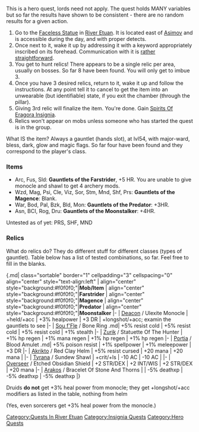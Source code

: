 This is a hero quest, lords need not apply. The quest holds MANY
variables but so far the results have shown to be consistent - there are
no random results for a given action.

1.  Go to the [Faceless Statue](Faceless_Statue "wikilink") in [River
    Etuan](:Category:River_Etuan.md "wikilink"). It is located east of
    [Asimov](Asimov "wikilink") and is accessible during the day, and
    with proper detects.
2.  Once next to it, wake it up by addressing it with a keyword
    appropriately inscribed on its forehead. Communication with it is
    [rather straightforward](Tell.md "wikilink").
3.  You get to hunt relics! There appears to be a single relic per area,
    usually on bosses. So far 8 have been found. You will only get to
    imbue 3.
4.  Once you have 3 desired relics, return to it, wake it up and follow
    the instructions. At any point tell it to cancel to get the item
    into an unwearable (but identifiable) state, if you exit the chamber
    (through the pillar).
5.  Giving 3rd relic will finalize the item. You're done. Gain [Spirits
    Of Eragora Insignia](Spirits_Of_Eragora_Insignia "wikilink").
6.  Relics won't appear on mobs unless someone who has started the quest
    is in the group.

What IS the item? Always a gauntlet (hands slot), at lvl54, with
major-ward, bless, dark, glow and magic flags. So far four have been
found and they correspond to the player's class.

### Items

-   Arc, Fus, Sld: **Gauntlets of the Farstrider**, +5 HR. You are
    unable to give monocle and shawl to get 4 archery mods.
-   Wzd, Mag, Psi, Cle, Viz, Sor, Stm, Mnd, Shf, Prs: **Gauntlets of the
    Magence**: Blank.
-   War, Bod, Pal, Bzk, Bld, Mon: **Gauntlets of the Predator**: +3HR.
-   Asn, BCI, Rog, Dru: **Gauntlets of the Moonstalker**: +4HR.

Untested as of yet: PRS, SHF, MND

### Relics

What do relics do? They do different stuff for different classes (types
of gauntlet). Table below has a list of tested combinations, so far.
Feel free to fill in the blanks.

{.md\| class="sortable" border="1" cellpadding="3" cellspacing="0"
align="center" style="text-align:left" \| align="center"
style="background:#f0f0f0;"\|**Mob/Item** \| align="center"
style="background:#f0f0f0;"\|**Farstrider** \| align="center"
style="background:#f0f0f0;"\|**Magence** \| align="center"
style="background:#f0f0f0;"\|**Predator** \| align="center"
style="background:#f0f0f0;"\|**Moonstalker** \|- \|
[Deacon](Deacon_(Halfling's_Paradise) "wikilink") / Ulexite Monocle \|
+held/+acc \| +3% healpower \| +3 DR \| +longshot/+acc; examin the
gauntlets to see \|- \| [Sou f'Fle](Sou_f'Fle "wikilink") / Bone Ring
.md\| +5% resist cold \| +5% resist cold \| +5% resist cold \| +1%
stealth \|- \| [Zurik](Zurik_The_Elder_Shaman "wikilink") / Statuette Of
The Hunter \| +1% hp regen \| +1% mana regen \| +1% hp regen \| +1% hp
regen \|- \| [Portia](Portia "wikilink") / Blood Amulet .md\| +5% poison
resist \| +1% spellpower \| +1% meleepower \| +3 DR \|- \|
[Akrikto](Akrikto "wikilink") / Red Clay Helm \| +5% resist cursed \|
+20 mana \| +20 mana \| \|- \| [Tyrana](Captain_Tyrana.md "wikilink") /
Sundew Shawl \| +crit/+ls \| -10 AC \| -10 AC \| \|- \|
[Overseer](The_High_Overseer.md "wikilink") / Etched Obsidian Shield \|
+2 STR/DEX \| +2 INT/WIS \| +2 STR/DEX \| +20 mana \|- \|
[Arakos](Apprentice-Wizard_Arakos.md "wikilink") / Bracelet Of Stone And
Thorns \| \| -5% deathxp \| -5% deathxp \| -5% deathxp \|}

Druids <b>do not</b> get +3% heal power from monocle; they get
+longshot/+acc modifiers as listed in the table, nothing from helm

(Yes, even sorcerers get +3% heal power from the monocle.)

[Category:Quests In River
Etuan](Category:Quests_In_River_Etuan "wikilink") [Category:Insignia
Quests](Category:Insignia_Quests "wikilink") [Category:Hero
Quests](Category:Hero_Quests "wikilink")
